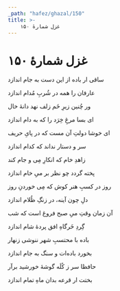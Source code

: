 ```yaml
---
_path: "hafez/ghazal/150"
title: >-
    غزل شمارهٔ ۱۵۰
---
```

# غزل شمارهٔ ۱۵۰

<div class="b" id="bn1"><div class="m1"><p>ساقی ار باده از این دست به جام اندازد</p></div>
<div class="m2"><p>عارفان را همه در شُربِ مُدام اندازد</p></div></div>
<div class="b" id="bn2"><div class="m1"><p>ور چُنین زیرِ خَم زلف نهد دانهٔ خال</p></div>
<div class="m2"><p>ای بسا مرغِ خِرَد را که به دام اندازد</p></div></div>
<div class="b" id="bn3"><div class="m1"><p>ای خوشا دولتِ آن مست که در پایِ حریف</p></div>
<div class="m2"><p>سر و دستار نداند که کدام اندازد</p></div></div>
<div class="b" id="bn4"><div class="m1"><p>زاهدِ خام که انکارِ مِی و جام کند</p></div>
<div class="m2"><p>پخته گردد چو نظر بر میِ خام اندازد</p></div></div>
<div class="b" id="bn5"><div class="m1"><p>روز در کسبِ هنر کوش که مِی خوردنِ روز</p></div>
<div class="m2"><p>دلِ چون آینه، در زنگِ ظُلام اندازد</p></div></div>
<div class="b" id="bn6"><div class="m1"><p>آن زمان وقتِ میِ صبح فروغ است که شب</p></div>
<div class="m2"><p>گِردِ خَرگاهِ افق پردهٔ شام اندازد</p></div></div>
<div class="b" id="bn7"><div class="m1"><p>باده با محتسبِ شهر ننوشی زنهار</p></div>
<div class="m2"><p>بخورد باده‌ات و سنگ به جام اندازد</p></div></div>
<div class="b" id="bn8"><div class="m1"><p>حافظا سر ز کُلَه گوشهٔ خورشید برآر</p></div>
<div class="m2"><p>بختت ار قرعه بدان ماهِ تمام اندازد</p></div></div>
